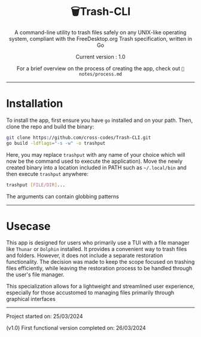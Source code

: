 <div align="center">
<h1> 🗑️Trash-CLI </h1>

A command-line utility to trash files safely on any UNIX-like operating system,
compliant with the FreeDesktop.org Trash specification, written in Go

Current version : 1.0

For a brief overview on the process of creating the app, check out
`📁notes/process.md`

</div>

---

# Installation

To install the app, first ensure you have `go` installed and on your path.
Then, clone the repo and build the binary:

```zsh
git clone https://github.com/cross-codes/Trash-CLI.git
go build -ldflags="-s -w" -o trashput
```

Here, you may replace `trashput` with any name of your choice
which will now be the command used to execute the application). Move the newly created
binary into a location included in PATH such as `~/.local/bin` and then
execute `trashput` anywhere:

```bash
trashput [FILE/DIR]...
```

The arguments can contain globbing patterns

---

# Usecase

This app is designed for users who primarily use a TUI with a file manager like
`Thunar` or `Dolphin` installed. It provides a convenient way to trash files and
folders. However, it does not include a separate restoration functionality.
The decision was made to keep the scope focused on trashing files efficiently,
while leaving the restoration process to be handled through the user's file manager.

This specialization allows for a lightweight and streamlined user experience,
especially for those accustomed to managing files primarily through graphical interfaces

---

Project started on: 25/03/2024

(v1.0) First functional version completed on: 26/03/2024
